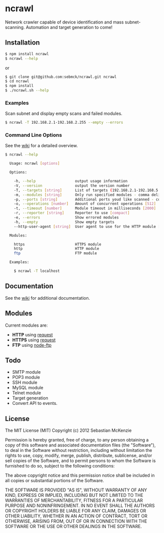 # ncrawl #

Network crawler capable of device identification and mass subnet-scanning. Automation and target generation to come!

## Installation ##

```bash
$ npm install ncrawl
$ ncrawl --help
```

or

```bash
$ git clone git@github.com:sebmck/ncrawl.git ncrawl
$ cd ncrawl
$ npm install
$ ./ncrawl.sh --help
```

### Examples ###

Scan subnet and display empty scans and failed modules.

```bash
$ ncrawl -T 192.168.2.1-192.168.2.255 --empty --errors
```

### Command Line Options ###

See the [wiki](https://github.com/sebmck/ncrawl/wiki/Options) for a detailed overview.

```bash
$ ncrawl --help

  Usage: ncrawl [options]

  Options:

    -h, --help                  output usage information
    -V, --version               output the version number
    -T, --targets [string]      List of targets (192.168.2.1-192.168.5.255)
    -m, --modules [string]      Only run specified modules - comma delimetered [all]
    -p, --ports [string]        Additional ports youd like scanned - comma delimetered
    -o, --operations [number]   Amount of concurrent operations [512]
    -t, --timeout [number]      Module timeout in milliseconds [2000]
    -r, --reporter [string]     Reporter to use [compact]
    -e, --errors                Show errored modules
    -h, --empty                 Show empty targets
    --http-user-agent [string]  User agent to use for the HTTP module [Mozilla/4.0 (compatible; MSIE 8.0; Windows NT 6.0)]

  Modules:

    https                       HTTPS module
    http                        HTTP module
    ftp                         FTP module

  Examples:

    $ ncrawl -T localhost

```

## Documentation ##

See the [wiki](https://github.com/sebmck/ncrawl/wiki/_pages) for additional documentation.

## Modules ##

Current modules are:

* **HTTP** using [request](https://github.com/mikeal/request)
* **HTTPS** using [request](https://github.com/mikeal/request)
* **FTP** using [node-ftp](https://github.com/mscdex/node-ftp)

## Todo ##

* SMTP module
* POP3 module
* SSH module
* MySQL module
* Telnet module
* Target generation
* Convert API to events.

## License ##

The MIT License (MIT)
Copyright (c) 2012 Sebastian McKenzie
 
Permission is hereby granted, free of charge, to any person obtaining a copy of this software and associated documentation files (the "Software"), to deal in the Software without restriction, including without limitation the rights to use, copy, modify, merge, publish, distribute, sublicense, and/or sell copies of the Software, and to permit persons to whom the Software is furnished to do so, subject to the following conditions:
 
The above copyright notice and this permission notice shall be included in all copies or substantial portions of the Software.
 
THE SOFTWARE IS PROVIDED "AS IS", WITHOUT WARRANTY OF ANY KIND, EXPRESS OR IMPLIED, INCLUDING BUT NOT LIMITED TO THE WARRANTIES OF MERCHANTABILITY, FITNESS FOR A PARTICULAR PURPOSE AND NONINFRINGEMENT. IN NO EVENT SHALL THE AUTHORS OR COPYRIGHT HOLDERS BE LIABLE FOR ANY CLAIM, DAMAGES OR OTHER LIABILITY, WHETHER IN AN ACTION OF CONTRACT, TORT OR OTHERWISE, ARISING FROM, OUT OF OR IN CONNECTION WITH THE SOFTWARE OR THE USE OR OTHER DEALINGS IN THE SOFTWARE.